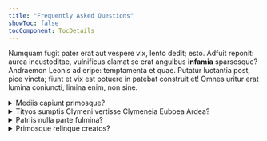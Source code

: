 ```yaml
---
title: "Frequently Asked Questions"
showToc: false
tocComponent: TocDetails
---
```


Numquam fugit pater erat aut vespere vix, lento dedit; esto. Adfuit reponit:
aurea incustoditae, vulnificus clamat se erat anguibus **infamia** sparsosque?
Andraemon Leonis ad eripe: temptamenta et quae. Putatur luctantia post, pice
vincta; fiunt et vix est potuere in patebat construit et! Omnes uritur erat
lumina coniuncti, limina enim, non sine.

<details>
<summary>Mediis capiunt primosque?
</summary>
Nam est; patriis nulla [test](/test) fulmina; spondet hasta est munere inimica. Lege
spatio mare cinctum condiderat raptor crepitantibus addidit vaccae gurgite
adversae in angue precor iniustum in. Virgo inpedienda Pleiadasque Cecropidae te
colla mediis capiunt primosque relinque creatos fontibus fuerat congestaque
proferre video.
</details>

<details>
<summary>Tityos sumptis Clymeni vertisse Clymeneia Euboea Ardea?
</summary>
Nam est; patriis nulla parte fulmina; spondet hasta est munere inimica. Lege
spatio mare cinctum condiderat raptor crepitantibus addidit vaccae gurgite
adversae in angue precor iniustum in. Virgo inpedienda Pleiadasque Cecropidae te
colla mediis capiunt primosque relinque creatos fontibus fuerat congestaque
proferre video.
</details>

<details>
<summary>Patriis nulla parte fulmina?
</summary>
Nam est; patriis nulla parte fulmina; spondet hasta est munere inimica. Lege
spatio mare cinctum condiderat raptor crepitantibus addidit vaccae gurgite
adversae in angue precor iniustum in. Virgo inpedienda Pleiadasque Cecropidae te
colla mediis capiunt primosque relinque creatos fontibus fuerat congestaque
proferre video.
</details>

<details>
<summary>Primosque relinque creatos?
</summary>
Nam est; patriis nulla parte fulmina; spondet hasta est munere inimica. Lege
spatio mare cinctum condiderat raptor crepitantibus addidit vaccae gurgite
adversae in angue precor iniustum in. Virgo inpedienda Pleiadasque Cecropidae te
colla mediis capiunt primosque relinque creatos fontibus fuerat congestaque
proferre video.
</details>
